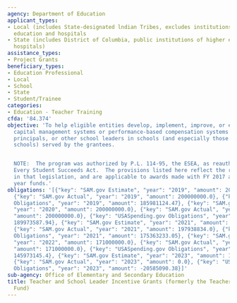 ```yaml
---
agency: Department of Education
applicant_types:
- Local (includes State-designated lndian Tribes, excludes institutions of higher
  education and hospitals
- State (includes District of Columbia, public institutions of higher education and
  hospitals)
assistance_types:
- Project Grants
beneficiary_types:
- Education Professional
- Local
- School
- State
- Student/Trainee
categories:
- Education - Teacher Training
cfda: '84.374'
objective: 'To help eligible entities develop, implement, improve, or expand human
  capital management systems or performance-based compensation systems for teachers,
  principals, or other school leaders in schools (and especially those in high-need
  schools) served by the grantees.


  NOTE:  The program was authorized by P.L. 114-95, the ESEA, as reauthorized by the
  Every Student Succeeds Act.  The provisions listed here reflect the requirements
  in that legislation, and are applicable to awards made with FY 2017 and subsequent
  year funds.'
obligations: '[{"key": "SAM.gov Estimate", "year": "2019", "amount": 200000000.0},
  {"key": "SAM.gov Actual", "year": "2019", "amount": 200000000.0}, {"key": "USASpending.gov
  Obligations", "year": "2019", "amount": 185981124.47}, {"key": "SAM.gov Estimate",
  "year": "2020", "amount": 200000000.0}, {"key": "SAM.gov Actual", "year": "2020",
  "amount": 200000000.0}, {"key": "USASpending.gov Obligations", "year": "2020", "amount":
  189973587.94}, {"key": "SAM.gov Estimate", "year": "2021", "amount": 200000000.0},
  {"key": "SAM.gov Actual", "year": "2021", "amount": 197938834.0}, {"key": "USASpending.gov
  Obligations", "year": "2021", "amount": 175363233.05}, {"key": "SAM.gov Estimate",
  "year": "2022", "amount": 171000000.0}, {"key": "SAM.gov Actual", "year": "2022",
  "amount": 171000000.0}, {"key": "USASpending.gov Obligations", "year": "2022", "amount":
  145973145.4}, {"key": "SAM.gov Estimate", "year": "2023", "amount": 171000000.0},
  {"key": "SAM.gov Actual", "year": "2023", "amount": 0.0}, {"key": "USASpending.gov
  Obligations", "year": "2023", "amount": -20585090.38}]'
sub-agency: Office of Elementary and Secondary Education
title: Teacher and School Leader Incentive Grants (formerly the Teacher Incentive
  Fund)
---
```

